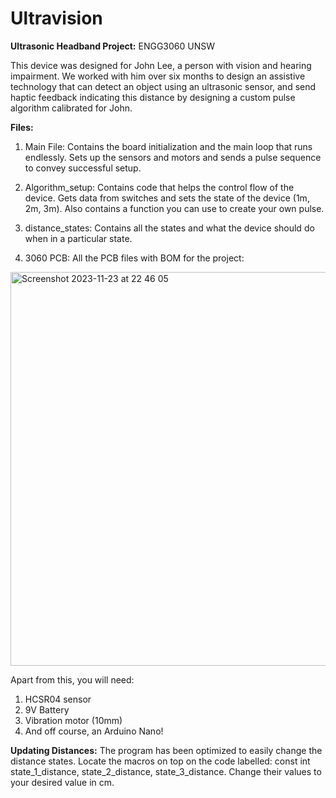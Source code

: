 # Ultravision
**Ultrasonic Headband Project:** ENGG3060 UNSW

This device was designed for John Lee, a person with vision and hearing impairment. We worked with him over six months to design an assistive technology that can detect an object using an ultrasonic sensor, and send haptic feedback indicating this distance by designing a custom pulse algorithm calibrated for John.

**Files:**

1. Main File: 
Contains the board initialization and the main loop that runs endlessly. Sets up the sensors and motors and sends a pulse sequence to convey successful setup. 

2. Algorithm_setup: 
Contains code that helps the control flow of the device. Gets data from switches and sets the state of the device (1m, 2m, 3m). Also contains a function you can use to create your own pulse. 

3. distance_states: 
Contains all the states and what the device should do when in a particular state.

4. 3060 PCB: All the PCB files with BOM for the project: 

<img width="630" alt="Screenshot 2023-11-23 at 22 46 05" src="https://github.com/ShouryaSaklecha/ultravision/assets/65444247/0c36f3bb-7009-4d8f-af4e-3f8fec7e9418">


Apart from this, you will need: 
1. HCSR04 sensor
2. 9V Battery
3. Vibration motor (10mm)
4. And off course, an Arduino Nano!

**Updating Distances:** The program has been optimized to easily change the distance states. Locate the macros on top on the code labelled:
const int state_1_distance, state_2_distance, state_3_distance. Change their values to your desired value in cm. 
